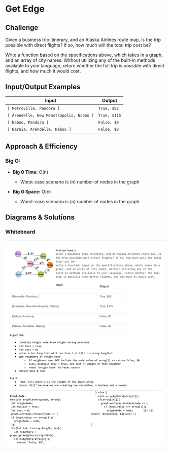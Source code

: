 # Get Edge

## Challenge

Given a business trip itinerary, and an Alaska Airlines route map, is the trip possible with direct flights? If so, how much will the total trip cost be?

Write a function based on the specifications above, which takes in a graph, and an array of city names. Without utilizing any of the built-in methods available to your language, return whether the full trip is possible with direct flights, and how much it would cost.

## Input/Output Examples

| Input                                    | Output       |
| ---------------------------------------- | ------------ |
| `[ Metroville, Pandora ]`                | `True, $82`  |
| `[ Arendelle, New Monstropolis, Naboo ]` | `True, $115` |
| `[ Naboo, Pandora ]`                     | `False, $0`  |
| `[ Narnia, Arendelle, Naboo ]`           | `False, $0`  |

## Approach & Efficiency

### Big O:

- **Big O Time:** O(n)

  - Worst-case scenario is (n) number of nodes in the graph

- **Big O Space:** O(n)

  - Worst-case scenario is (n) number of nodes in the graph

## Diagrams & Solutions

### Whiteboard

![getEdge Whiteboard 1](./tripPlanner.png)